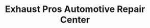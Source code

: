 ---
title: "Exhaust Pros Automotive Repair Center"
url: /green-bay/exhaust-pros-automotive-repair-center/
shop: Autowerkstatt
---